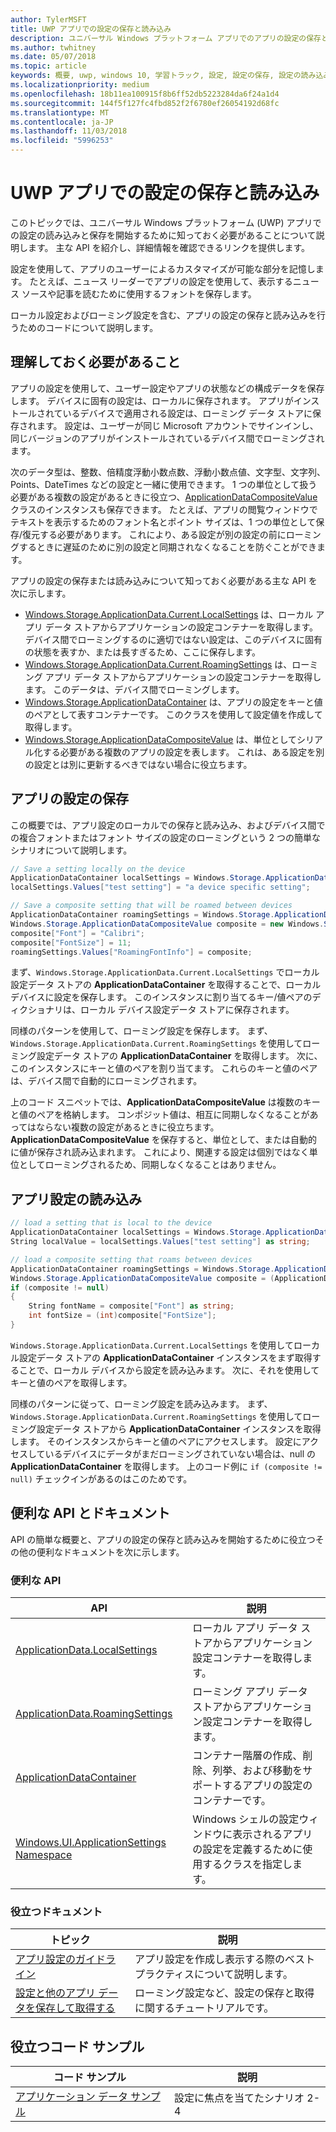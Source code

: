 ```yaml
---
author: TylerMSFT
title: UWP アプリでの設定の保存と読み込み
description: ユニバーサル Windows プラットフォーム アプリでのアプリの設定の保存と読み込みについて説明します。
ms.author: twhitney
ms.date: 05/07/2018
ms.topic: article
keywords: 概要, uwp, windows 10, 学習トラック, 設定, 設定の保存, 設定の読み込み
ms.localizationpriority: medium
ms.openlocfilehash: 18b11ea100915f8b6ff52db5223284da6f24a1d4
ms.sourcegitcommit: 144f5f127fc4fbd852f2f6780ef26054192d68fc
ms.translationtype: MT
ms.contentlocale: ja-JP
ms.lasthandoff: 11/03/2018
ms.locfileid: "5996253"
---
```

# <a name="save-and-load-settings-in-a-uwp-app"></a>UWP アプリでの設定の保存と読み込み

このトピックでは、ユニバーサル Windows プラットフォーム (UWP) アプリでの設定の読み込みと保存を開始するために知っておく必要があることについて説明します。 主な API を紹介し、詳細情報を確認できるリンクを提供します。

設定を使用して、アプリのユーザーによるカスタマイズが可能な部分を記憶します。 たとえば、ニュース リーダーでアプリの設定を使用して、表示するニュース ソースや記事を読むために使用するフォントを保存します。

ローカル設定およびローミング設定を含む、アプリの設定の保存と読み込みを行うためのコードについて説明します。

## <a name="what-do-you-need-to-know"></a>理解しておく必要があること

アプリの設定を使用して、ユーザー設定やアプリの状態などの構成データを保存します。  デバイスに固有の設定は、ローカルに保存されます。 アプリがインストールされているデバイスで適用される設定は、ローミング データ ストアに保存されます。 設定は、ユーザーが同じ Microsoft アカウントでサインインし、同じバージョンのアプリがインストールされているデバイス間でローミングされます。

次のデータ型は、整数、倍精度浮動小数点数、浮動小数点値、文字型、文字列、Points、DateTimes などの設定と一緒に使用できます。 1 つの単位として扱う必要がある複数の設定があるときに役立つ、[ApplicationDataCompositeValue](https://docs.microsoft.com/uwp/api/Windows.Storage.ApplicationDataCompositeValue) クラスのインスタンスも保存できます。 たとえば、アプリの閲覧ウィンドウでテキストを表示するためのフォント名とポイント サイズは、1 つの単位として保存/復元する必要があります。 これにより、ある設定が別の設定の前にローミングするときに遅延のために別の設定と同期されなくなることを防ぐことができます。

アプリの設定の保存または読み込みについて知っておく必要がある主な API を次に示します。

- [Windows.Storage.ApplicationData.Current.LocalSettings](https://docs.microsoft.com/uwp/api/Windows.Storage.ApplicationData#Windows_Storage_ApplicationData_LocalSettings) は、ローカル アプリ データ ストアからアプリケーションの設定コンテナーを取得します。 デバイス間でローミングするのに適切ではない設定は、このデバイスに固有の状態を表すか、または長すぎるため、ここに保存します。
- [Windows.Storage.ApplicationData.Current.RoamingSettings](https://docs.microsoft.com/uwp/api/windows.storage.applicationdata.roamingsettings#Windows_Storage_ApplicationData_RoamingSettings) は、ローミング アプリ データ ストアからアプリケーションの設定コンテナーを取得します。 このデータは、デバイス間でローミングします。
- [Windows.Storage.ApplicationDataContainer](https://docs.microsoft.com/uwp/api/windows.storage.applicationdatacontainer) は、アプリの設定をキーと値のペアとして表すコンテナーです。 このクラスを使用して設定値を作成して取得します。
- [Windows.Storage.ApplicationDataCompositeValue](https://docs.microsoft.com/uwp/api/Windows.Storage.ApplicationDataCompositeValue) は、単位としてシリアル化する必要がある複数のアプリの設定を表します。 これは、ある設定を別の設定とは別に更新するべきではない場合に役立ちます。

## <a name="save-app-settings"></a>アプリの設定の保存

この概要では、アプリ設定のローカルでの保存と読み込み、およびデバイス間での複合フォントまたはフォント サイズの設定のローミングという 2 つの簡単なシナリオについて説明します。

 ```csharp
// Save a setting locally on the device
ApplicationDataContainer localSettings = Windows.Storage.ApplicationData.Current.LocalSettings;
localSettings.Values["test setting"] = "a device specific setting";

// Save a composite setting that will be roamed between devices
ApplicationDataContainer roamingSettings = Windows.Storage.ApplicationData.Current.RoamingSettings;
Windows.Storage.ApplicationDataCompositeValue composite = new Windows.Storage.ApplicationDataCompositeValue();
composite["Font"] = "Calibri";
composite["FontSize"] = 11;
roamingSettings.Values["RoamingFontInfo"] = composite;
 ```

まず、`Windows.Storage.ApplicationData.Current.LocalSettings` でローカル設定データ ストアの **ApplicationDataContainer** を取得することで、ローカル デバイスに設定を保存します。 このインスタンスに割り当てるキー/値ペアのディクショナリは、ローカル デバイス設定データ ストアに保存されます。

同様のパターンを使用して、ローミング設定を保存します。 まず、`Windows.Storage.ApplicationData.Current.RoamingSettings` を使用してローミング設定データ ストアの **ApplicationDataContainer** を取得します。 次に、このインスタンスにキーと値のペアを割り当てます。  これらのキーと値のペアは、デバイス間で自動的にローミングされます。

上のコード スニペットでは、**ApplicationDataCompositeValue** は複数のキーと値のペアを格納します。 コンポジット値は、相互に同期しなくなることがあってはならない複数の設定があるときに役立ちます。 **ApplicationDataCompositeValue** を保存すると、単位として、または自動的に値が保存され読み込まれます。 これにより、関連する設定は個別ではなく単位としてローミングされるため、同期しなくなることはありません。

## <a name="load-app-settings"></a>アプリ設定の読み込み

```csharp
// load a setting that is local to the device
ApplicationDataContainer localSettings = Windows.Storage.ApplicationData.Current.LocalSettings;
String localValue = localSettings.Values["test setting"] as string;

// load a composite setting that roams between devices
ApplicationDataContainer roamingSettings = Windows.Storage.ApplicationData.Current.RoamingSettings;
Windows.Storage.ApplicationDataCompositeValue composite = (ApplicationDataCompositeValue)roamingSettings.Values["RoamingFontInfo"];
if (composite != null)
{
    String fontName = composite["Font"] as string;
    int fontSize = (int)composite["FontSize"];
}
```

`Windows.Storage.ApplicationData.Current.LocalSettings` を使用してローカル設定データ ストアの **ApplicationDataContainer** インスタンスをまず取得することで、ローカル デバイスから設定を読み込みます。 次に、それを使用してキーと値のペアを取得します。

同様のパターンに従って、ローミング設定を読み込みます。 まず、`Windows.Storage.ApplicationData.Current.RoamingSettings` を使用してローミング設定データ ストアから **ApplicationDataContainer** インスタンスを取得します。 そのインスタンスからキーと値のペアにアクセスします。 設定にアクセスしているデバイスにデータがまだローミングされていない場合は、null の **ApplicationDataContainer** を取得します。 上のコード例に `if (composite != null)` チェックインがあるのはこのためです。

## <a name="useful-apis-and-docs"></a>便利な API とドキュメント

API の簡単な概要と、アプリの設定の保存と読み込みを開始するために役立つその他の便利なドキュメントを次に示します。

### <a name="useful-apis"></a>便利な API

| API | 説明 |
|------|---------------|
| [ApplicationData.LocalSettings](https://msdn.microsoft.com/library/windows/apps/windows.storage.applicationdata.temporaryfolder) | ローカル アプリ データ ストアからアプリケーション設定コンテナーを取得します。 |
| [ApplicationData.RoamingSettings](https://docs.microsoft.com/uwp/api/windows.storage.applicationdata.roamingsettings) | ローミング アプリ データ ストアからアプリケーション設定コンテナーを取得します。 |
| [ApplicationDataContainer](https://docs.microsoft.com/uwp/api/windows.storage.applicationdatacontainer) | コンテナー階層の作成、削除、列挙、および移動をサポートするアプリの設定のコンテナーです。 |
| [Windows.UI.ApplicationSettings Namespace](https://docs.microsoft.com/uwp/api/windows.ui.applicationsettings) | Windows シェルの設定ウィンドウに表示されるアプリの設定を定義するために使用するクラスを指定します。 |

### <a name="useful-docs"></a>役立つドキュメント

| トピック | 説明 |
|-------|----------------|
| [アプリ設定のガイドライン](https://docs.microsoft.com/windows/uwp/design/app-settings/guidelines-for-app-settings) | アプリ設定を作成し表示する際のベスト プラクティスについて説明します。 |
| [設定と他のアプリ データを保存して取得する](https://docs.microsoft.com/windows/uwp/design/app-settings/store-and-retrieve-app-data#create-and-read-a-local-file) | ローミング設定など、設定の保存と取得に関するチュートリアルです。 |

## <a name="useful-code-samples"></a>役立つコード サンプル

| コード サンプル | 説明 |
|-----------------|---------------|
| [アプリケーション データ サンプル](https://github.com/Microsoft/Windows-universal-samples/tree/master/Samples/ApplicationData) | 設定に焦点を当てたシナリオ 2-4 |